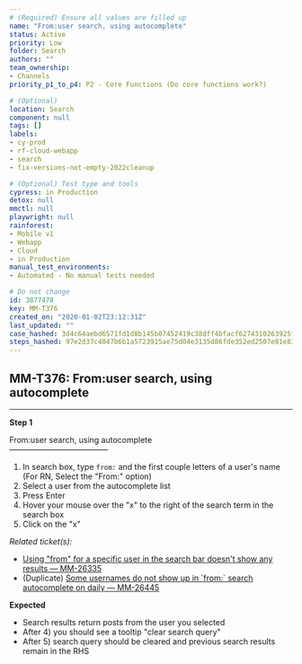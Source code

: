 ```yaml
---
# (Required) Ensure all values are filled up
name: "From:user search, using autocomplete"
status: Active
priority: Low
folder: Search
authors: ""
team_ownership: 
- Channels
priority_p1_to_p4: P2 - Core Functions (Do core functions work?)

# (Optional)
location: Search
component: null
tags: []
labels: 
- cy-prod
- rf-cloud-webapp
- search
- fix-versions-not-empty-2022cleanup

# (Optional) Test type and tools
cypress: in Production
detox: null
mmctl: null
playwright: null
rainforest: 
- Mobile v1
- Webapp
- Cloud
- in Production
manual_test_environments: 
- Automated - No manual tests needed

# Do not change
id: 3877478
key: MM-T376
created_on: "2020-01-02T23:12:31Z"
last_updated: ""
case_hashed: 3d4c64aebd6571fd1d8b145b07452419c38dff4bfacf6274310263925f63cb4e89ddd8a08170b9adae846eb6e010fda6
steps_hashed: 97e2d37c4047b6b1a5723915ae75d04e3135d86fde352ed2507e81e83f078a3fe18596f54362fad7e90fac2c9a3ac15e
---
```


<!-- (Auto-generated) Based on frontmatter's "key" and "name" -->

## MM-T376: From:user search, using autocomplete

---

**Step 1**

From:user search, using autocomplete\
–––––––––––––––––––––––––

1. In search box, type `from:` and the first couple letters of a user's name (For RN, Select the "From:" option)
2. Select a user from the autocomplete list
3. Press Enter
4. Hover your mouse over the "x" to the right of the search term in the search box
5. Click on the "x"

_Related ticket(s):_

- [Using "from" for a specific user in the search bar doesn't show any results — MM-26335](https://mattermost.atlassian.net/browse/MM-26335)
- (Duplicate) [Some usernames do not show up in \`from:\` search autocomplete on daily — MM-26445](https://mattermost.atlassian.net/browse/MM-26445)

**Expected**

- Search results return posts from the user you selected
- After 4) you should see a tooltip "clear search query"
- After 5) search query should be cleared and previous search results remain in the RHS

